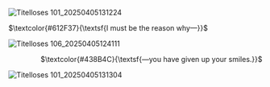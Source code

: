 ![Titelloses 101_20250405131224](https://github.com/user-attachments/assets/dd488a18-1399-475a-bc4e-9092282ffac3)

<p align="left">
 $\textcolor{#612F37}{\textsf{I must be the reason why—}}$

![Titelloses 106_20250405124111](https://github.com/user-attachments/assets/b766845b-0f40-4a6d-bc7c-e794b3812b7a)

<p align="right">
 $\textcolor{#438B4C}{\textsf{—you have given up your smiles.}}$

![Titelloses 101_20250405131304](https://github.com/user-attachments/assets/e1ba8e33-84a4-41c3-800b-a459d7905b82)
